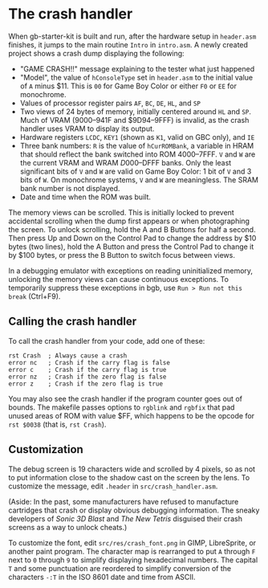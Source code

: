 The crash handler
=================

When gb-starter-kit is built and run, after the hardware setup in `header.asm` finishes, it jumps to the main routine `Intro` in `intro.asm`.
A newly created project shows a crash dump displaying the following:

* "GAME CRASH!!" message explaining to the tester what just happened
* "Model", the value of `hConsoleType` set in `header.asm` to the initial value of `A` minus $11.  This is `00` for Game Boy Color or either `F0` or `EE` for monochrome.
* Values of processor register pairs `AF`, `BC`, `DE`, `HL`, and `SP`
* Two views of 24 bytes of memory, initially centered around `HL` and `SP`.
  Much of VRAM ($9000–$941F and $9D94–9FFF) is invalid, as the crash handler uses VRAM to display its output.
* Hardware registers `LCDC`, `KEY1` (shown as `K1`, valid on GBC only), and `IE`
* Three bank numbers:
  `R` is the value of `hCurROMBank`, a variable in HRAM that should reflect the bank switched into ROM $4000–$7FFF.
  `V` and `W` are the current VRAM and WRAM $D000–$DFFF banks.
  Only the least significant bits of `V` and `W` are valid on Game Boy Color: 1 bit of `V` and 3 bits of `W`.
  On monochrome systems, `V` and `W` are meaningless.
  The SRAM bank number is not displayed.
* Date and time when the ROM was built.

The memory views can be scrolled.
This is initially locked to prevent accidental scrolling when the dump first appears or when photographing the screen.
To unlock scrolling, hold the A and B Buttons for half a second.
Then press Up and Down on the Control Pad to change the address by $10 bytes (two lines), hold the A Button and press the Control Pad to change it by $100 bytes, or press the B Button to switch focus between views.

In a debugging emulator with exceptions on reading uninitialized memory, unlocking the memory views can cause continuous exceptions.
To temporarily suppress these exceptions in bgb, use `Run > Run not this break` (Ctrl+F9).

Calling the crash handler
-------------------------

To call the crash handler from your code, add one of these:

    rst Crash  ; Always cause a crash
    error nc   ; Crash if the carry flag is false
    error c    ; Crash if the carry flag is true
    error nz   ; Crash if the zero flag is false
    error z    ; Crash if the zero flag is true

You may also see the crash handler if the program counter goes out of bounds.
The makefile passes options to `rgblink` and `rgbfix` that pad unused areas of ROM with value $FF, which happens to be
the opcode for `rst $0038` (that is, `rst Crash`).

Customization
-------------

The debug screen is 19 characters wide and scrolled by 4 pixels, so as not to put information close to the shadow cast on the screen by the lens.
To customize the message, edit `.header` in `src/crash_handler.asm`.

(Aside: In the past, some manufacturers have refused to manufacture cartridges that crash or display obvious debugging information.
The sneaky developers of *Sonic 3D Blast* and *The New Tetris* disguised their crash screens as a way to unlock cheats.)

To customize the font, edit `src/res/crash_font.png` in GIMP, LibreSprite, or another paint program.
The character map is rearranged to put `A` through `F` next to `0` through `9` to simplify displaying hexadecimal numbers.
The capital `T` and some punctuation are reordered to simplify conversion of the characters `-:T` in the ISO 8601 date and time from ASCII.
